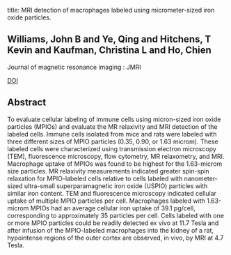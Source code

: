 title: MRI detection of macrophages labeled using micrometer-sized iron oxide particles.

## Williams, John B and Ye, Qing and Hitchens, T Kevin and Kaufman, Christina L and Ho, Chien
Journal of magnetic resonance imaging : JMRI

<a href="https://doi.org/10.1002/jmri.20930">DOI</a>

## Abstract
To evaluate cellular labeling of immune cells using micron-sized iron oxide particles (MPIOs) and evaluate the MR relaxivity and MRI detection of the labeled cells. Immune cells isolated from mice and rats were labeled with three different sizes of MPIO particles (0.35, 0.90, or 1.63 microm). These labeled cells were characterized using transmission electron microscopy (TEM), fluorescence microscopy, flow cytometry, MR relaxometry, and MRI. Macrophage uptake of MPIOs was found to be highest for the 1.63-microm size particles. MR relaxivity measurements indicated greater spin-spin relaxation for MPIO-labeled cells relative to cells labeled with nanometer-sized ultra-small superparamagnetic iron oxide (USPIO) particles with similar iron content. TEM and fluorescence microscopy indicated cellular uptake of multiple MPIO particles per cell. Macrophages labeled with 1.63-microm MPIOs had an average cellular iron uptake of 39.1 pg/cell, corresponding to approximately 35 particles per cell. Cells labeled with one or more MPIO particles could be readily detected ex vivo at 11.7 Tesla and after infusion of the MPIO-labeled macrophages into the kidney of a rat, hypointense regions of the outer cortex are observed, in vivo, by MRI at 4.7 Tesla.

